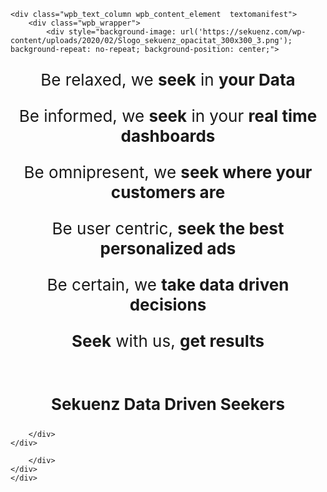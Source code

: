 <div id="fws_65128b693ff8c" data-midnight="" data-column-margin="default" data-bg-mobile-hidden="" class="wpb_row vc_row-fluid vc_row standard_section    " style="padding-top: 0px; padding-bottom: 0px; "><div class="row-bg-wrap"> <div class="row-bg   " style=""></div> </div><div class="col span_12  left">
	<div class="vc_col-sm-12 bordermanifest wpb_column column_container vc_column_container col centered-text no-extra-padding instance-41" data-shadow="none" data-border-radius="none" data-border-animation="" data-border-animation-delay="" data-border-width="none" data-border-style="solid" data-border-color="#0005ff" data-bg-cover="" data-padding-pos="all" data-has-bg-color="false" data-bg-color="" data-bg-opacity="1" data-hover-bg="" data-hover-bg-opacity="1" data-animation="" data-delay="0">
		<div class="vc_column-inner">
		<div class="wpb_wrapper">
			
	<div class="wpb_text_column wpb_content_element  textomanifest">
		<div class="wpb_wrapper">
			<div style="background-image: url('https://sekuenz.com/wp-content/uploads/2020/02/Slogo_sekuenz_opacitat_300x300_3.png'); background-repeat: no-repeat; background-position: center;">
<p style="text-align: center; font-size: 26px; line-height: 32px;">Be relaxed, we <strong>seek</strong> in <strong>your Data</strong></p>
<p style="text-align: center; font-size: 26px; line-height: 32px;">Be informed, we <strong>seek</strong> in your <strong>real time dashboards</strong></p>
<p style="text-align: center; font-size: 26px; line-height: 32px;">Be omnipresent, we <strong>seek where your customers are</strong></p>
<p style="text-align: center; font-size: 26px; line-height: 32px;">Be user centric, <strong>seek the best personalized ads</strong></p>
<p style="text-align: center; font-size: 26px; line-height: 32px;">Be certain, we <strong>take data driven decisions</strong></p>
<p style="text-align: center; font-size: 26px; line-height: 32px;"><strong>Seek</strong> with us, <strong>get results</strong></p>
<p>&nbsp;</p>
<p style="text-align: center; font-size: 26px;"><strong>Sekuenz Data Driven Seekers</strong></p>
</div>

		</div>
	</div>

		</div> 
	</div>
	</div> 
</div></div>

<!---
Sekuenz/Sekuenz is a ✨ special ✨ repository because its `README.md` (this file) appears on your GitHub profile.
You can click the Preview link to take a look at your changes.
--->
